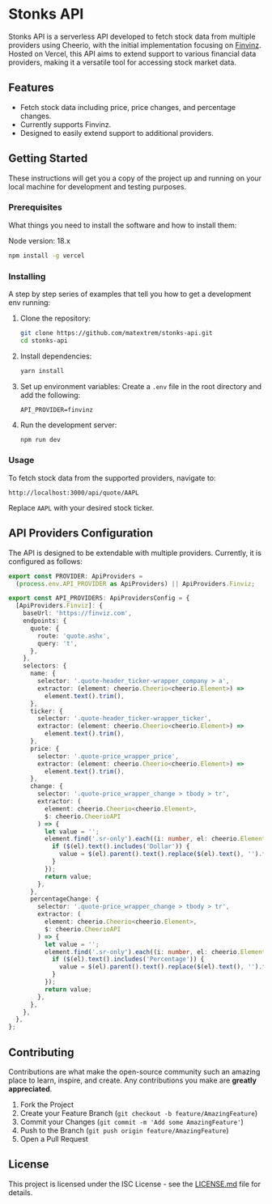 # Stonks API

Stonks API is a serverless API developed to fetch stock data from multiple providers using Cheerio, with the initial implementation focusing on [Finvinz](https://finviz.com/). Hosted on Vercel, this API aims to extend support to various financial data providers, making it a versatile tool for accessing stock market data.

## Features

- Fetch stock data including price, price changes, and percentage changes.
- Currently supports Finvinz.
- Designed to easily extend support to additional providers.

## Getting Started

These instructions will get you a copy of the project up and running on your local machine for development and testing purposes.

### Prerequisites

What things you need to install the software and how to install them:

Node version: 18.x

```bash
npm install -g vercel
```

### Installing

A step by step series of examples that tell you how to get a development env running:

1. Clone the repository:

   ```bash
   git clone https://github.com/matextrem/stonks-api.git
   cd stonks-api
   ```

2. Install dependencies:

   ```bash
   yarn install
   ```

3. Set up environment variables:
   Create a `.env` file in the root directory and add the following:

   ```
   API_PROVIDER=finvinz
   ```

4. Run the development server:
   ```bash
   npm run dev
   ```

### Usage

To fetch stock data from the supported providers, navigate to:

```
http://localhost:3000/api/quote/AAPL
```

Replace `AAPL` with your desired stock ticker.

## API Providers Configuration

The API is designed to be extendable with multiple providers. Currently, it is configured as follows:

```typescript
export const PROVIDER: ApiProviders =
  (process.env.API_PROVIDER as ApiProviders) || ApiProviders.Finviz;

export const API_PROVIDERS: ApiProvidersConfig = {
  [ApiProviders.Finviz]: {
    baseUrl: 'https://finviz.com',
    endpoints: {
      quote: {
        route: 'quote.ashx',
        query: 't',
      },
    },
    selectors: {
      name: {
        selector: '.quote-header_ticker-wrapper_company > a',
        extractor: (element: cheerio.Cheerio<cheerio.Element>) =>
          element.text().trim(),
      },
      ticker: {
        selector: '.quote-header_ticker-wrapper_ticker',
        extractor: (element: cheerio.Cheerio<cheerio.Element>) =>
          element.text().trim(),
      },
      price: {
        selector: '.quote-price_wrapper_price',
        extractor: (element: cheerio.Cheerio<cheerio.Element>) =>
          element.text().trim(),
      },
      change: {
        selector: '.quote-price_wrapper_change > tbody > tr',
        extractor: (
          element: cheerio.Cheerio<cheerio.Element>,
          $: cheerio.CheerioAPI
        ) => {
          let value = '';
          element.find('.sr-only').each((i: number, el: cheerio.Element) => {
            if ($(el).text().includes('Dollar')) {
              value = $(el).parent().text().replace($(el).text(), '').trim();
            }
          });
          return value;
        },
      },
      percentageChange: {
        selector: '.quote-price_wrapper_change > tbody > tr',
        extractor: (
          element: cheerio.Cheerio<cheerio.Element>,
          $: cheerio.CheerioAPI
        ) => {
          let value = '';
          element.find('.sr-only').each((i: number, el: cheerio.Element) => {
            if ($(el).text().includes('Percentage')) {
              value = $(el).parent().text().replace($(el).text(), '').trim();
            }
          });
          return value;
        },
      },
    },
  },
};
```

## Contributing

Contributions are what make the open-source community such an amazing place to learn, inspire, and create. Any contributions you make are **greatly appreciated**.

1. Fork the Project
2. Create your Feature Branch (`git checkout -b feature/AmazingFeature`)
3. Commit your Changes (`git commit -m 'Add some AmazingFeature'`)
4. Push to the Branch (`git push origin feature/AmazingFeature`)
5. Open a Pull Request

## License

This project is licensed under the ISC License - see the [LICENSE.md](LICENSE.md) file for details.
